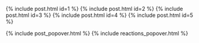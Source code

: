 ---
---
{% include post.html id=1 %}
{% include post.html id=2 %}
{% include post.html id=3 %}
{% include post.html id=4 %}
{% include post.html id=5 %}

{% include post_popover.html %}
{% include reactions_popover.html %}
